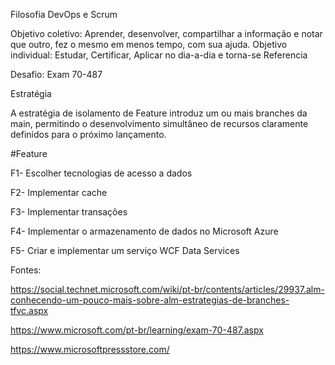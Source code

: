 Filosofia DevOps e Scrum

Objetivo coletivo: Aprender, desenvolver, compartilhar a informação e notar que outro, fez o mesmo em menos tempo, com sua ajuda.
Objetivo individual: Estudar, Certificar, Aplicar no dia-a-dia e torna-se Referencia

Desafio: Exam 70-487

Estratégia

A estratégia de isolamento de Feature introduz um ou mais branches da main, permitindo o desenvolvimento simultâneo de recursos claramente definidos para o próximo lançamento.

#Feature

F1- Escolher tecnologias de acesso a dados

F2- Implementar cache

F3- Implementar transações

F4- Implementar o armazenamento de dados no Microsoft Azure

F5- Criar e implementar um serviço WCF Data Services

Fontes:

https://social.technet.microsoft.com/wiki/pt-br/contents/articles/29937.alm-conhecendo-um-pouco-mais-sobre-alm-estrategias-de-branches-tfvc.aspx

https://www.microsoft.com/pt-br/learning/exam-70-487.aspx

https://www.microsoftpressstore.com/
